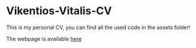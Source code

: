 # Vikentios-Vitalis-CV
This is my personal CV, you can find all the used code in the assets folder!

The webpage is available [here](https://bit.ly/3GQ9fLU)
<!--[here](https://vikentiosvitalis.github.io/Vikentios-Vitalis-CV.github.io/) -->
